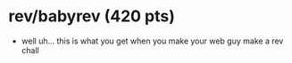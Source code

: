 # rev/babyrev (420 pts)
* well uh... this is what you get when you make your web guy make a rev chall


